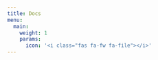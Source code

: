 ```yaml
---
title: Docs
menu:
  main:
    weight: 1
    params:
      icon: '<i class="fas fa-fw fa-file"></i>'
---
```


